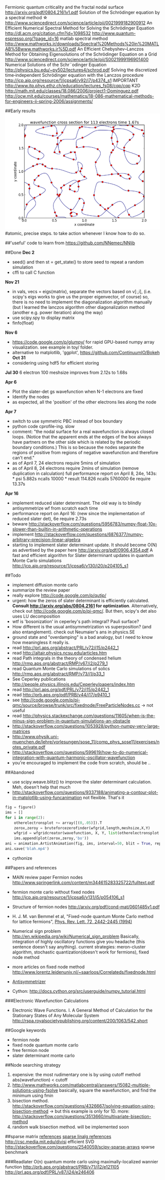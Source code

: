 Fermionic quantum criticality and the fractal nodal surface
http://arxiv.org/pdf/0804.2161v1.pdf
Solution of the Schrödinger equation by a spectral method ☆
http://www.sciencedirect.com/science/article/pii/0021999182900912
An Efficient Numerical Spectral Method for Solving the Schrödinger Equation
http://dl.acm.org/citation.cfm?id=1098532
http://www.quantum-espresso.org/?page_id=16
matlab spectral method
http://www.mathworks.ir/downloads/Spectral%20Methods%20in%20MATLAB%5Bwww.mathworks.ir%5D.pdf
An Efficient Chebyshev–Lanczos Method for Obtaining Eigensolutions of the Schrödinger Equation on a Grid
http://www.sciencedirect.com/science/article/pii/S0021999196901400
Numerical Solutions of the Schr¨odinger Equation
http://physics.bu.edu/~py502/lectures4/schrod.pdf
Solving the discretized time‐independent Schrödinger equation with the Lanczos procedure
http://jcp.aip.org/resource/1/jcpsa6/v92/i7/p4374_s1
IMPORTANT
http://www.itp.phys.ethz.ch/education/lectures_fs08/cqp/cqp
K2D
http://math.mit.edu/classes/18.086/2006/project1-Dominguez.pdf
http://ocw.mit.edu/courses/mathematics/18-086-mathematical-methods-for-engineers-ii-spring-2006/assignments/


##Early results
![nodes](https://github.com/rht/fermionnode/raw/master/plots/report2/113electrons-100meshsize-2length-Aug012012-02-15.png)
#atomic, precise steps. to take action whenever I know how to do so.

##'useful' code to learn from
https://github.com/NNemec/NNlib

##Done
**Dec 2**
* seed() and then st = get_state() to store seed to repeat a random simulation
* cffi to call C function

**Nov 21**
* in vals, vecs = eigs(matrix), separate the vectors based on v[:,i], (i.e. scipy's eigs works to give us the proper eigenvector, of course) so, there is no need to implement the diagonalization algorithm manually (but I learned the lanczos algorithm other diagonalization method (another e.g. power iteration) along the way)
* use scipy.spy to display matrix
* finfo(float)

**Nov 6**
* https://code.google.com/p/glumpy/ for rapid GPU-based numpy array visualization. see example in toy/ folder.
* alternative to matplotlib, 'ggplot', https://github.com/ContinuumIO/Bokeh
**Oct 31**
* considering using hdf5 for efficient storing

**Jul 30**
6 electron 100 meshsize improves from 2.12s to 1.68s

**Apr 6**

*  Plot the slater-det gs wavefunction when N-1 electrons are fixed
* Identify the nodes
* as expected, all the 'position' of the other electrons lies along the node

**Apr 7**

* switch to use symmetric PBC instead of box boundary
* python code cprofile-ing. slow
* comment: "the nodal surface for a real wavefunction is always closed loops. (Notice that the apparent ends at the edges of the box always have partners on the other side which is related by the periodic boundary conditions.) This is so because the nodes separate the regions of positive from regions of negative wavefunction and therefore can't end."
* as of April 7, 24 electrons require 5mins of simulation
* as of April 8, 24 electrons require 2mins of simulation (remove duplication in calculation)
  full performance report on April 8, 24e, 143s:
      * psi 5.882s ncalls 10000
      * result 114.826 ncalls 5760000
  6e require 13.37s

**Apr 16**

* implement reduced slater determinant. The old way is to blindly antisymmetrize wf from scratch each time
* performance report on April 16: (new since the implementation of reduced slater det), 6e require 2.73s
* beware http://stackoverflow.com/questions/5956783/numpy-float-10x-slower-than-builtin-in-arithmetic-operations
* implement http://stackoverflow.com/questions/6876377/numpy-arbitrary-precision-linear-algebra
* starting to implement slater determinant update. It should become O(N) as advertised by the paper here http://arxiv.org/pdf/0906.4354.pdf
  A fast and efficient algorithm for Slater determinant updates in quantum Monte Carlo simulations http://jcp.aip.org/resource/1/jcpsa6/v130/i20/p204105_s1


##Todo
* implement diffusion monte carlo
* summarize the review paper
* really explore http://code.google.com/p/qutip/
* urgent: how the zeros of slater determinant is efficiently calculated. **Consult http://arxiv.org/abs/0804.2161 for optimization**. Alternatively, check out http://code.google.com/p/pi-qmc/. But then, scipy's det also uses LU decomposition
* wtf is 'bosonization' in ceperley's path integral? Pauli surface?
* How different is the usual antisymmetrization vs superposition? (and also entanglement). check out Neumaier's ans in physics.SE
* ground state and "overdamping" is a bad analogy, but I need to know how meaningless it really is.
* read http://prl.aps.org/abstract/PRL/v72/i15/p2442_1
* read http://altair.physics.ncsu.edu/articles.htm
* read Path integrals in the theory of condensed helium http://rmp.aps.org/abstract/RMP/v67/i2/p279_1
* read Quantum Monte Carlo simulations of solics http://rmp.aps.org/abstract/RMP/v73/i1/p33_1
* See Ceperley publications http://people.physics.illinois.edu/Ceperley/papers/index.htm
* read http://prl.aps.org/pdf/PRL/v72/i15/p2442_1
* read http://prb.aps.org/pdf/PRB/v44/i17/p9410_1
* see http://code.google.com/p/pi-qmc/source/browse/trunk/src/fixednode/FreeParticleNodes.cc -> not useful
* read http://physics.stackexchange.com/questions/11605/when-is-the-minus-sign-problem-in-quantum-simulations-an-obstacle
* http://stackoverflow.com/questions/1053928/python-numpy-very-large-matrices
* http://www.physik.uni-muenchen.de/lehre/vorlesungen/sose_11/comp_phys_sose11/exercises/notes_private.pdf
* http://stackoverflow.com/questions/599619/how-to-do-numerical-integration-with-quantum-harmonic-oscillator-wavefunction
* you're encouraged to implement the code from scratch, should be ..




##Abandoned
* use scipy.weave.blitz() to improve the slater determinant calculation. Meh, doesn't help that much
* http://stackoverflow.com/questions/9337188/animating-a-contour-plot-in-matplotlib-using-funcanimation  not flexible. That's it
```python
fig = figure()
ims = []
for i in range(2):
    otherelectronsplot += array([(0,.05)]).T
    zerox,zeroy = bruteforcezerofinder(wfgrid,length,meshsize,X,Y)
    wfgrid = wfgridcreator(wavefunction, X, Y, list(otherelectronsplot.T), meshsize)
    ims.append(plot(zerox,zeroy,'bo'))
ani = animation.ArtistAnimation(fig, ims, interval=50, blit = True, repeat_delay = 1000)
ani.save('blah.mp4')
```
* cythonize


##Papers and references
* MAIN review paper Fermion nodes http://www.springerlink.com/content/m344615283325722/fulltext.pdf
* fermion monte carlo without fixed nodes http://jcp.aip.org/resource/1/jcpsa6/v131/i5/p054106_s1
* Structure of fermion nodes http://arxiv.org/pdf/cond-mat/0601485v1.pdf
* H. J. M. van Bemmel et al, "Fixed-node quantum Monte Carlo method for lattice fermions", [Phys. Rev. Lett. 72, 2442-2445 (1994)](http://prl.aps.org/abstract/PRL/v72/i15/p2442_1)

* Numerical sign problem http://en.wikipedia.org/wiki/Numerical_sign_problem
  Basically, integration of highly oscillatory functions give you headache (this sentence doesn't say anything).
  current strategies: meron-cluster algorithm, stochastic quantization(doesn't work for fermions), fixed node method
* more articles on fixed node method http://www.lorentz.leidenuniv.nl/~saarloos/Correlateds/fixednode.html
* [Antisymmetrizer](http://en.wikipedia.org/wiki/Antisymmetrizer)
* Cython: http://docs.cython.org/src/userguide/numpy_tutorial.html

###Electronic Wavefunction Calculations
* Electronic Wave Functions. I. A General Method of Calculation for the Stationary States of Any Molecular System http://rspa.royalsocietypublishing.org/content/200/1063/542.short


##Google keywords
* fermion node
* fixed node quantum monte carlo
* free fermion node
* slater determinant monte carlo

##Node searching strategy
1. expensive: the most rudimentary one is by using cutoff method abs(wavefunction) < cutoff
2. http://www.mathworks.com/matlabcentral/answers/15082-multiple-solutions-using-fsolve basically, square the wavefunction, and find the minimum using fmin
3. bisection method. http://stackoverflow.com/questions/4326667/solving-equation-using-bisection-method -> but this example is only for 1D. more: http://stackoverflow.com/questions/3513660/multivariate-bisection-method
4. random walk bisection method. will be implemented soon

##sparse matrix
[references](http://docs.scipy.org/doc/scipy/reference/sparse.html)
[sparse linalg references](http://docs.scipy.org/doc/scipy/reference/sparse.linalg.html)
http://csc.media.mit.edu/divisi efficient SVD
http://stackoverflow.com/questions/2540059/scipy-sparse-arrays sparse benchmark


###Readlater
O(n) quantum monte carlo using maximally-localized wannier function
http://prb.aps.org/abstract/PRB/v71/i12/e121105
http://prl.aps.org/pdf/PRL/v87/i24/e246406
